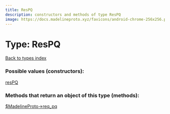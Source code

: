 ```yaml
---
title: ResPQ
description: constructors and methods of type ResPQ
image: https://docs.madelineproto.xyz/favicons/android-chrome-256x256.png
---
```

# Type: ResPQ  
[Back to types index](index.md)



### Possible values (constructors):

[resPQ](../constructors/resPQ.md)  



### Methods that return an object of this type (methods):

[$MadelineProto->req\_pq](../methods/req_pq.md)  



